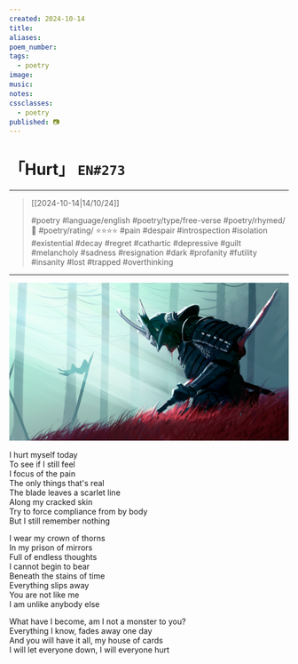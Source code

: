 ```yaml
---
created: 2024-10-14
title:
aliases:
poem_number:
tags:
  - poetry
image:
music:
notes:
cssclasses:
  - poetry
published: 📷
---
```

# 「Hurt」 `EN#273`

---

> [[2024-10-14|14/10/24]]
> 
> #poetry 
> #language/english 
> #poetry/type/free-verse 
> #poetry/rhymed/🔴 
> #poetry/rating/ ⭐⭐⭐⭐ 
> #pain #despair #introspection #isolation #existential #decay #regret #cathartic #depressive #guilt #melancholy #sadness #resignation #dark #profanity #futility #insanity #lost #trapped #overthinking 

---

![poem-hurt](../!art/poem-hurt.png)


I hurt myself today  
To see if I still feel  
I focus of the pain  
The only things that's real  
The blade leaves a scarlet line  
Along my cracked skin  
Try to force compliance from by body  
But I still remember nothing  
  
I wear my crown of thorns  
In my prison of mirrors  
Full of endless thoughts  
I cannot begin to bear  
Beneath the stains of time  
Everything slips away  
You are not like me  
I am unlike anybody else  
  
What have I become, am I not a monster to you?  
Everything I know, fades away one day  
And you will have it all, my house of cards  
I will let everyone down, I will everyone hurt